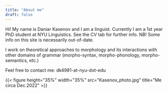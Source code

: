 ```yaml
---
title: "About me"
draft: false
---
```


Hi! My name is Daniar Kasenov and I am a linguist. Currently I am a 1st year PhD student at NYU Linguistics. See the CV tab for further info. NB! Some info on this site is necessarily out-of-date.

I work on theoretical approaches to morphology and its interactions with other domains of grammar (morpho-syntax, morpho-phonology, morpho-semantics, etc.)

Feel free to contact me: dk4981-at-nyu-dot-edu

{{< figure height="35%" width="35%" src="Kasenov_photo.jpg" title="Me circa Dec.2022" >}}